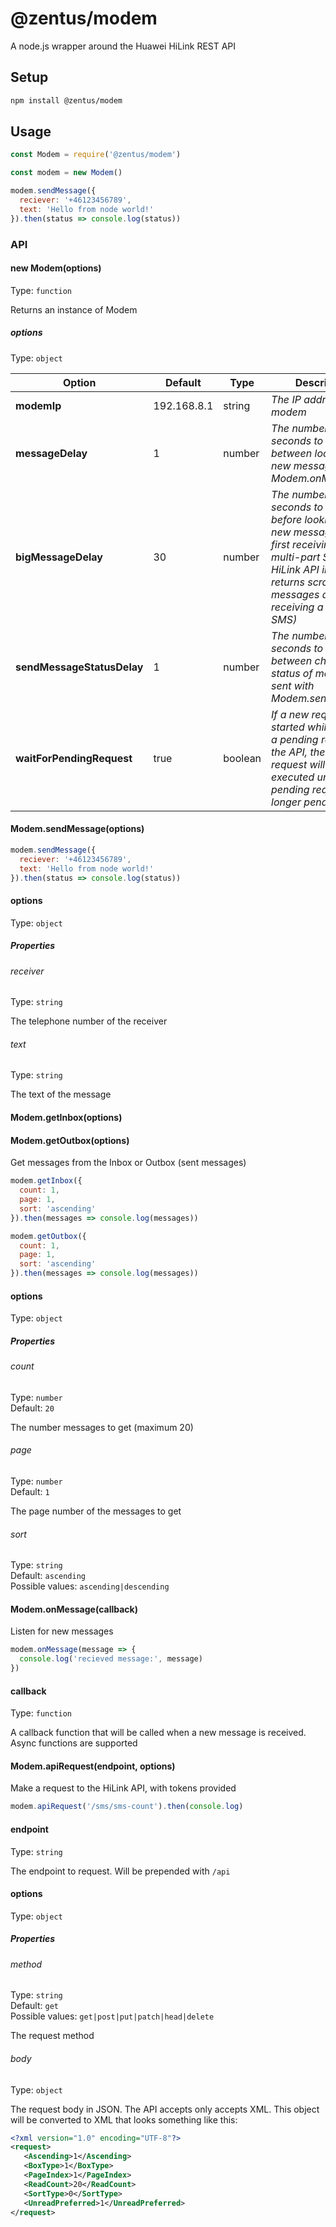 # @zentus/modem

A node.js wrapper around the Huawei HiLink REST API

## Setup

```bash
npm install @zentus/modem
```

## Usage

```javascript
const Modem = require('@zentus/modem')

const modem = new Modem()

modem.sendMessage({
  reciever: '+46123456789',
  text: 'Hello from node world!'
}).then(status => console.log(status))
```

### API

#### new Modem(options)

Type: `function`

Returns an instance of Modem

##### options

Type: `object`

| Option                     | Default | Type    | Description                                                                                                                                                                                          |
|----------------------------|---------------|---------|------------------------------------------------------------------------------------------------------------------------------------------------------------------------------------------------------|
| **modemIp**                | 192.168.8.1   | string  | *The IP address of the modem*                                                                                                                                                                   |
| **messageDelay**           | 1             | number  | *The number of seconds to wait between looking for new messages in Modem.onMessage*                                                                                                                  |
| **bigMessageDelay**        | 30            | number  | *The number of seconds to wait before looking for a new message after first receiving a multi-part SMS (The HiLink API initially returns scrambled messages after first receiving a multi-part SMS)* |
| **sendMessageStatusDelay** | 1             | number  | *The number of seconds to wait between checking status of message sent with Modem.sendMessage*                                                                                                       |
| **waitForPendingRequest**  | true          | boolean | *If a new request is started while there is a pending request to the API, the new request will not be executed until the pending request is no longer pending*                                       |


#### Modem.sendMessage(options)

```javascript
modem.sendMessage({
  reciever: '+46123456789',
  text: 'Hello from node world!'
}).then(status => console.log(status))
```

#### options

Type: `object`

##### Properties

###### receiver

Type: `string`

The telephone number of the receiver

###### text

Type: `string`

The text of the message


#### Modem.getInbox(options)
#### Modem.getOutbox(options)

Get messages from the Inbox or Outbox (sent messages)

```javascript
modem.getInbox({
  count: 1,
  page: 1,
  sort: 'ascending'
}).then(messages => console.log(messages))

modem.getOutbox({
  count: 1,
  page: 1,
  sort: 'ascending'
}).then(messages => console.log(messages))
```

#### options

Type: `object`

##### Properties

###### count

Type: `number`  
Default: `20`

The number messages to get (maximum 20)

###### page

Type: `number`  
Default: `1`

The page number of the messages to get

###### sort

Type: `string`  
Default: `ascending`  
Possible values: `ascending|descending`


#### Modem.onMessage(callback)

Listen for new messages

```javascript
modem.onMessage(message => {
  console.log('recieved message:', message)
})
```

#### callback

Type: `function`

A callback function that will be called when a new message is received. Async functions are supported


#### Modem.apiRequest(endpoint, options)

Make a request to the HiLink API, with tokens provided

```javascript
modem.apiRequest('/sms/sms-count').then(console.log)
```

#### endpoint

Type: `string`

The endpoint to request. Will be prepended with `/api`

#### options

Type: `object`

##### Properties

###### method

Type: `string`  
Default: `get`  
Possible values: `get|post|put|patch|head|delete`

The request method

###### body

Type: `object`

The request body in JSON. The API accepts only accepts XML. This object will be converted to XML that looks something like this:

```xml
<?xml version="1.0" encoding="UTF-8"?>
<request>
   <Ascending>1</Ascending>
   <BoxType>1</BoxType>
   <PageIndex>1</PageIndex>
   <ReadCount>20</ReadCount>
   <SortType>0</SortType>
   <UnreadPreferred>1</UnreadPreferred>
</request>
````


